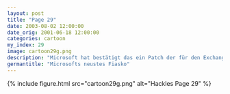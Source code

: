 ```yaml
---
layout: post
title: "Page 29"
date: 2003-08-02 12:00:00
date_orig: 2001-06-18 12:00:00
categories: cartoon
my_index: 29
image: cartoon29g.png
description: "Microsoft hat bestätigt das ein Patch der für den Exchange Mailserver veröffentlicht wurde nicht nur daran gescheitert ist ein Sicherheitsloch zu beheben sondern auch einen katastrophalen Bug hervorruft der viele Server dazu bringt sich aufzuhängen. Das geschieht zu einem peinlichen Zeitpunkt für das Unternehmen das eine Kampagne aufzieht um die Öffentlichkeit davon zu überzeugen dass Open Source Code wie GNU Linux ungesund und eine Seuche sei Ein Microsoft Sprecher gab an Dies wird nicht noch einmal geschehen. Punkt Genau Hackles Katarina"
germantitle: "Microsofts neustes Fiasko"
---
```


{% include figure.html src="cartoon29g.png" alt="Hackles Page 29"  %}
